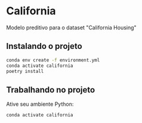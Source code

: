 # California
Modelo preditivo para o dataset "California Housing"

## Instalando o projeto

```bash
conda env create -f environment.yml
conda activate california
poetry install
```

## Trabalhando no projeto

Ative seu ambiente Python:

```bash
conda activate california
```
